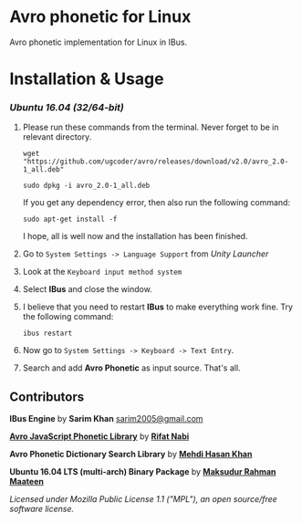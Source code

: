 # Avro phonetic for Linux
Avro phonetic implementation for Linux in IBus.

# Installation & Usage

### *Ubuntu 16.04 (32/64-bit)*

 1. Please run these commands from the terminal. Never forget to be in relevant directory.

	```
	wget "https://github.com/ugcoder/avro/releases/download/v2.0/avro_2.0-1_all.deb"
	```
	```
	sudo dpkg -i avro_2.0-1_all.deb
	```
	If you get any dependency error, then also run the following command:
	```
	sudo apt-get install -f
	```
	I hope, all is well now and the installation has been finished.

 2. Go to `System Settings -> Language Support` from _Unity Launcher_
 3. Look at the `Keyboard input method system`  
 4. Select __IBus__ and close the window.
 5. I believe that you need to restart __IBus__ to make everything work fine. Try the following command:
	```
	ibus restart
	```

 6. Now go to `System Settings -> Keyboard -> Text Entry`.
 7. Search and add __Avro Phonetic__ as input source. That's all.

## Contributors
 
__IBus Engine__ by __Sarim Khan__ <sarim2005@gmail.com>

[__Avro JavaScript Phonetic Library__](https://github.com/torifat/jsAvroPhonetic) by [__Rifat Nabi__](https://github.com/torifat)

__Avro Phonetic Dictionary Search Library__ by [__Mehdi Hasan Khan__](https://github.com/omicronlab)

__Ubuntu 16.04 LTS (multi-arch) Binary Package__ by [__Maksudur Rahman Maateen__](https://github.com/ugcoder)

_Licensed under Mozilla Public License 1.1 ("MPL"), an open source/free software license._

